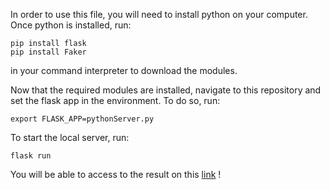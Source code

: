 In order to use this file, you will need to install python on your computer.
Once python is installed, run:
```
pip install flask
pip install Faker
```
in your command interpreter to download the modules.

Now that the required modules are installed, navigate to this repository and set the flask app in the environment.
To do so, run:
```
export FLASK_APP=pythonServer.py
```

To start the local server, run:
```
flask run
```

You will be able to access to the result on this [link](http://127.0.0.1:5000/random) !